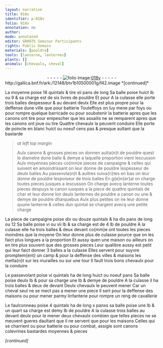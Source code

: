 ```yaml
---
layout: narrative
title: 018v
identifier: p-018v
folio: 018v
annotation: no
author:
mode: annotated
editor: GR8975 Seminar Participants
rights: Public Domain
materials: [pouldre]
tools: [lanterne, lanternes]
plants: []
animals: [chevaulx, cheval]
---
```


<div class="folio" align="center">- - - - - <a href="http://gallica.bnf.fr/ark:/12148/btv1b10500001g/f42.image" target="_blank"><img src="https://cu-mkp.github.io/2017-workshop-edition/assets/photo-icon.png" alt="folio image: " style="display:inline-block; margin-bottom:-3px;"/>018v</a> - - - - - </div> http://gallica.bnf.fr/ark:/12148/btv1b10500001g/f42.image  
*[continued]*
  
 La moyenne poise 18 <span class="ms">quintal</span>s & tire xii <span class="ms">pan</span>s de long Sa balle poise huict lb ou 9 & sa charge est de six livres de <span class="m">pouldre</span> Et pour A la culasse elle porte trois balles despesseur & au devant deulx Elle est plus propre pour la deffense dune ville que pour batterie Touteffoys on luy mene par foys ou pour rompre quelque barricade ou pour soubstenir la batterie apres que les canons ont tire pour empescher que les assailis ne se remparent apres que les canons ont joue ou tire Quattre <span class="al">chevaulx</span> la peuvent conduire Elle porte de poincte en blanc huict ou noeuf cens <span class="ms">pas</span> & presque aultant que la bastarde
 
> *at left top margin*
> 
>   Aulx canons & grosses pieces on donnen aulta{n}t de <span class="m">pouldre</span> quest le diametre dune balle & demye a laquelle proportion vient lescusson Aulx moyennes pieces co{mm}e pieces de campaigne & celles qui suivent en amoindrissant on leur donne de <span class="m">pouldre</span> lespesseur de deulx balles Au passevola{n}t & aultres suiva{n}tes en bas on leur donne de <span class="m">pouldre</span> lespoiseur de trois balles En g{e}n{er}al on charge toutes pieces jusques a lescusson On charge avecq <span class="tl">lanterne</span> toutes pieces despuys le canon iusques a la piece de quattre <span class="ms">quintal</span>s de char et leur donne lon deulx <span class="tl"><span class="ms">lanterne</span>s</span> de <span class="m">pouldre</span> a canon ou une & demye de <span class="m">pouldre</span> dharquebus Aulx plus petites on ne leur donne quune <span class="tl"><span class="ms">lanterne</span></span> & celles dun <span class="ms">quintal</span> se chargent avecq une petite charge
 
 La piece de campaigne poise dix ou douze <span class="ms">quintal</span>s & ha dix <span class="ms">pan</span>s de long ou 12 Sa balle poise vi ou vii lb & sa charge est de 4 lb de <span class="m">pouldre</span> A la culasse elle ha trois balles & deux devant co{mm}e ont toutes les pieces moindres que la moyene On leur donne plus de culasse pource que on les faict plus longues a la proportion Et aussy quen une maison ou ailleurs on en tire plus souvent que des grosses pieces Leur qualibre aussy est petit qui leur faict donner 3 balles a la culasse Elles servent pour suyvre promptem{ent} un camp & pour la deffense des villes & maisons les metta{n}t sur les murailles ou sur une tour Il fault trois bons <span class="al">chevaulx</span> pour la conduire
 
 Le passevolant poise vi <span class="ms">quintal</span>s ha de long huict ou noeuf <span class="ms">pan</span>s Sa balle poise deulx lb & pour sa charge une lb & demye de <span class="m">pouldre</span> A la culasse il ha trois balles & deux de devant Deulx <span class="al">chevaulx</span> le peuvent mener Car un <span class="al">cheval</span> seul ne se mect pas a mener une piece Il sert pour la deffense des maisons ou pour mener parmy linfanterie pour rompre un reng de cavallerie
 
 Le faulconneau poise 4 <span class="ms">quintal</span>s ha de long x <span class="ms">pan</span>xs sa balle poise une lb & un quart sa charge est demy lb de <span class="m">pouldre</span> A la culasse trois balles au devant deulx pour le mener deux <span class="al">chevaulx</span> combien que telles pieces ne se meuvent gueres daultant que il ne servent que pour les maisons Celles qui se charrient ou pour batterie ou pour combat, assigie sont canons colevrines bastardes moyennes & pieces
 
*[continued]*
 